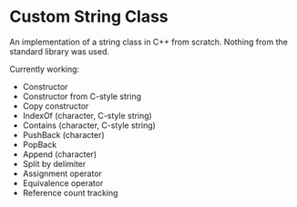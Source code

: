 # Custom String Class

An implementation of a string class in C++ from scratch. Nothing from the standard library was used.

Currently working:
- Constructor
- Constructor from C-style string
- Copy constructor
- IndexOf (character, C-style string)
- Contains (character, C-style string)
- PushBack (character)
- PopBack
- Append (character)
- Split by delimiter
- Assignment operator
- Equivalence operator
- Reference count tracking
